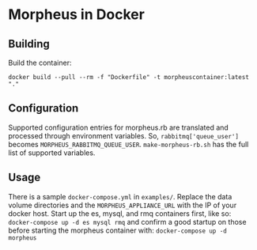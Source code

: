 # Morpheus in Docker

## Building

Build the container:

`docker build --pull --rm -f "Dockerfile" -t morpheuscontainer:latest "."`

## Configuration

Supported configuration entries for morpheus.rb are translated and processed through environment variables.  So, `rabbitmq['queue_user']` becomes `MORPHEUS_RABBITMQ_QUEUE_USER`.  `make-morpheus-rb.sh` has the full list of supported variables.

## Usage

There is a sample `docker-compose.yml` in `examples/`.  Replace the data volume directories and the `MORPHEUS_APPLIANCE_URL` with the IP of your docker host.  Start up the es, mysql, and rmq containers first, like so: `docker-compose up -d es mysql rmq` and confirm a good startup on those before starting the morpheus container with: `docker-compose up -d morpheus`